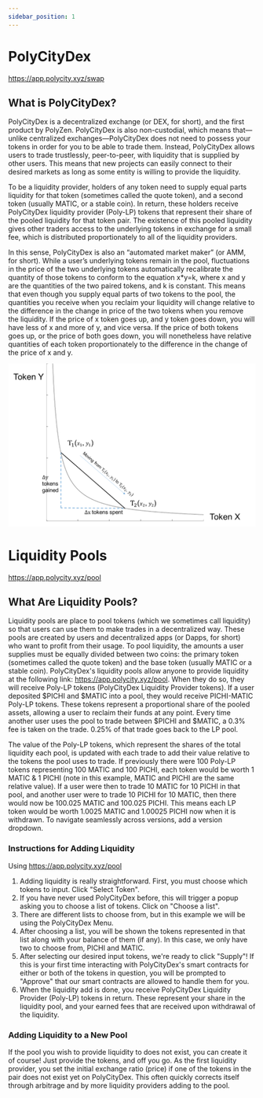 ```yaml
---
sidebar_position: 1
---
```


# PolyCityDex

https://app.polycity.xyz/swap

## What is PolyCityDex?

PolyCityDex is a decentralized exchange (or DEX, for short), and the first product by PolyZen. PolyCityDex is also non-custodial, which means that—unlike centralized exchanges—PolyCityDex does not need to possess your tokens in order for you to be able to trade them. Instead, PolyCityDex allows users to trade trustlessly, peer-to-peer, with liquidity that is supplied by other users. This means that new projects can easily connect to their desired markets as long as some entity is willing to provide the liquidity.

To be a liquidity provider, holders of any token need to supply equal parts liquidity for that token (sometimes called the quote token), and a second token (usually MATIC, or a stable coin). In return, these holders receive PolyCityDex liquidity provider (Poly-LP) tokens that represent their share of the pooled liquidity for that token pair. The existence of this pooled liquidity gives other traders access to the underlying tokens in exchange for a small fee, which is distributed proportionately to all of the liquidity providers.

In this sense, PolyCityDex is also an “automated market maker” (or AMM, for short). While a user’s underlying tokens remain in the pool, fluctuations in the price of the two underlying tokens automatically recalibrate the quantity of those tokens to conform to the equation x*y=k, where x and y are the quantities of the two paired tokens, and k is constant. This means that even though you supply equal parts of two tokens to the pool, the quantities you receive when you reclaim your liquidity will change relative to the difference in the change in price of the two tokens when you remove the liquidity. If the price of x token goes up, and y token goes down, you will have less of x and more of y, and vice versa. If the price of both tokens goes up, or the price of both goes down, you will nonetheless have relative quantities of each token proportionately to the difference in the change of the price of x and y.

![Docusaurus](/img/klast.png)

# Liquidity Pools

https://app.polycity.xyz/pool

## What Are Liquidity Pools?

Liquidity pools are place to pool tokens (which we sometimes call liquidity) so that users can use them to make trades in a decentralized way. These pools are created by users and decentralized apps (or Dapps, for short) who want to profit from their usage. To pool liquidity, the amounts a user supplies must be equally divided between two coins: the primary token (sometimes called the quote token) and the base token (usually MATIC or a stable coin). PolyCityDex's liquidity pools allow anyone to provide liquidity at the following link: https://app.polycity.xyz/pool. When they do so, they will receive Poly-LP tokens (PolyCityDex Liquidity Provider tokens). If a user deposited $PICHI and $MATIC into a pool, they would receive PICHI-MATIC Poly-LP tokens. These tokens represent a proportional share of the pooled assets, allowing a user to reclaim their funds at any point. Every time another user uses the pool to trade between $PICHI and $MATIC, a 0.3% fee is taken on the trade. 0.25% of that trade goes back to the LP pool. 

The value of the Poly-LP tokens, which represent the shares of the total liquidity each pool, is updated with each trade to add their value relative to the tokens the pool uses to trade. If previously there were 100 Poly-LP tokens representing 100 MATIC and 100 PICHI, each token would be worth 1 MATIC & 1 PICHI (note in this example, MATIC and PICHI are the same relative value). If a user were then to trade 10 MATIC for 10 PICHI in that pool, and another user were to trade 10 PICHI for 10 MATIC, then there would now be 100.025 MATIC and 100.025 PICHI. This means each LP token would be worth 1.0025 MATIC and 1.00025 PICHI now when it is withdrawn.
To navigate seamlessly across versions, add a version dropdown.

### Instructions for Adding Liquidity

Using https://app.polycity.xyz/pool

1. Adding liquidity is really straightforward. First, you must choose which tokens to input. Click "Select Token".
2. If you have never used PolyCityDex before, this will trigger a popup asking you to choose a list of tokens. Click on "Choose a list".
3. There are different lists to choose from, but in this example we will be using the PolyCityDex Menu.
4. After choosing a list, you will be shown the tokens represented in that list along with your balance of them (if any). In this case, we only have two to choose from, PICHI and MATIC.
5. After selecting our desired input tokens, we're ready to click "Supply"! If this is your first time interacting with PolyCityDex's smart contracts for either or both of the tokens in question, you will be prompted to "Approve" that our smart contracts are allowed to handle them for you.
6. When the liquidity add is done, you receive PolyCityDex Liquidity Provider (Poly-LP) tokens in return. These represent your share in the liquidity pool, and your earned fees that are received upon withdrawal of the liquidity.

### Adding Liquidity to a New Pool

If the pool you wish to provide liquidity to does not exist, you can create it of course! Just provide the tokens, and off you go. As the first liquidity provider, you set the initial exchange ratio (price) if one of the tokens in the pair does not exist yet on PolyCityDex. This often quickly corrects itself through arbitrage and by more liquidity providers adding to the pool.